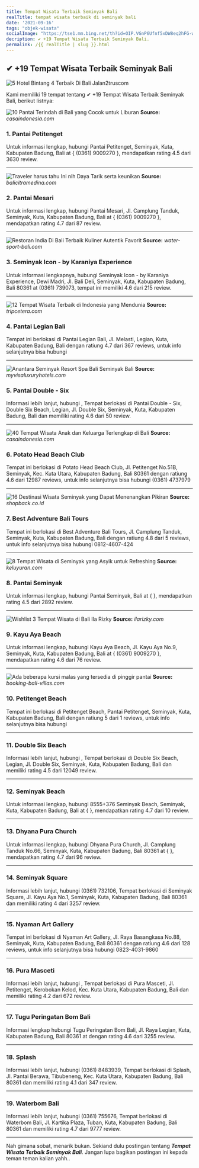 ```yaml
---
title: Tempat Wisata Terbaik Seminyak Bali
realTitle: tempat wisata terbaik di seminyak bali
date: '2021-09-16'
tags: "objek-wisata"
socialImage: "https://tse1.mm.bing.net/th?id=OIP.VGnP6Ufnf5xDW8eq2hFG-wHaFk&amp;pid=15.1"
decription: ✔ +19 Tempat Wisata Terbaik Seminyak Bali.
permalink: /{{ realTitle | slug }}.html
---
```


## ✔ +19 Tempat Wisata Terbaik Seminyak Bali

![5 Hotel Bintang 4 Terbaik Di Bali  Jalan2truscom](https://4.bp.blogspot.com/-pTWEL4ZylBQ/WVy0h7NAzsI/AAAAAAAAANY/Aze7uY3TqYssL0KdeSRjgmA6568Ha8kRgCLcBGAs/s640/Hotel-Bintang-5-di-Nusa-Dua-Bali-Terbaik-2.jpg)



Kami memiliki 19 tempat tentang ✔ +19 Tempat Wisata Terbaik Seminyak Bali, berikut listnya:



![10 Pantai Terindah di Bali yang Cocok untuk Liburan](https://tse1.mm.bing.net/th?id=OIP.5_KLujMyQi-YCrg-vgHm_wHaGa&amp;pid=15.1)
**Source:** _casaindonesia.com_


### 1. Pantai Petitenget



Untuk informasi lengkap, hubungi Pantai Petitenget, Seminyak, Kuta, Kabupaten Badung, Bali at { (0361) 9009270 }, mendapatkan rating 4.5 dari 3630 review.

---


![Traveler harus tahu Ini nih Daya Tarik serta keunikan ](https://tse1.mm.bing.net/th?id=OIP.CvbgPgRmxRpjsiwcutzKdQHaEN&amp;pid=15.1)
**Source:** _balicitramedina.com_


### 2. Pantai Mesari



Untuk informasi lengkap, hubungi Pantai Mesari, Jl. Camplung Tanduk, Seminyak, Kuta, Kabupaten Badung, Bali at { (0361) 9009270 }, mendapatkan rating 4.7 dari 87 review.

---


![Restoran India Di Bali Terbaik  Kuliner Autentik Favorit ](https://tse2.mm.bing.net/th?id=OIP.ahVcPBPTscT1YP4EXowVLgHaEK&amp;pid=15.1)
**Source:** _water-sport-bali.com_


### 3. Seminyak Icon - by Karaniya Experience



Untuk informasi lengkapnya, hubungi Seminyak Icon - by Karaniya Experience, Dewi Madri, Jl. Bali Deli, Seminyak, Kuta, Kabupaten Badung, Bali 80361 at (0361) 739073, tempat ini memiliki 4.6 dari 215 review.

---


![12 Tempat Wisata Terbaik di Indonesia yang Mendunia ](https://tse4.mm.bing.net/th?id=OIP.wxN8zVYTkRNiSS1Q2mYd9AHaLG&amp;pid=15.1)
**Source:** _tripcetera.com_


### 4. Pantai Legian Bali



Tempat ini berlokasi di Pantai Legian Bali, Jl. Melasti, Legian, Kuta, Kabupaten Badung, Bali dengan ratiung 4.7 dari 367 reviews, untuk info selanjutnya bisa hubungi 

---


![Anantara Seminyak Resort  Spa Bali Seminyak Bali](https://tse3.mm.bing.net/th?id=OIP.rRXjtvUdzhyjE1cqhNGgSwAAAA&amp;pid=15.1)
**Source:** _myvisaluxuryhotels.com_


### 5. Pantai Double - Six



Informasi lebih lanjut, hubungi , Tempat berlokasi di Pantai Double - Six, Double Six Beach, Legian, Jl. Double Six, Seminyak, Kuta, Kabupaten Badung, Bali dan memiliki rating 4.6 dari 50 review.

---


![40 Tempat Wisata Anak dan Keluarga Terlengkap di Bali](https://tse1.mm.bing.net/th?id=OIP.gLGoP-5H4aJScnc4j5kpRgHaE7&amp;pid=15.1)
**Source:** _casaindonesia.com_


### 6. Potato Head Beach Club



Tempat ini berlokasi di Potato Head Beach Club, Jl. Petitenget No.51B, Seminyak, Kec. Kuta Utara, Kabupaten Badung, Bali 80361 dengan ratiung 4.6 dari 12987 reviews, untuk info selanjutnya bisa hubungi (0361) 4737979

---


![16 Destinasi Wisata Seminyak yang Dapat Menenangkan Pikiran](https://tse3.mm.bing.net/th?id=OIP.9d6XBIH6YdBegWnecSRA7AHaHJ&amp;pid=15.1)
**Source:** _shopback.co.id_


### 7. Best Adventure Bali Tours



Tempat ini berlokasi di Best Adventure Bali Tours, Jl. Camplung Tanduk, Seminyak, Kuta, Kabupaten Badung, Bali dengan ratiung 4.8 dari 5 reviews, untuk info selanjutnya bisa hubungi 0812-4607-424

---


![8 Tempat Wisata di Seminyak yang Asyik untuk Refreshing](https://tse2.mm.bing.net/th?id=OIP.GdQzZlKh_MQPcGwBylnnHAHaEp&amp;pid=15.1)
**Source:** _keluyuran.com_


### 8. Pantai Seminyak



Untuk informasi lengkap, hubungi Pantai Seminyak, Bali at {  }, mendapatkan rating 4.5 dari 2892 review.

---


![Wishlist 3 Tempat Wisata di Bali  Ila Rizky](https://tse4.mm.bing.net/th?id=OIP.nnHJKA_PwcYKdOZNFMTtzwHaG6&amp;pid=15.1)
**Source:** _ilarizky.com_


### 9. Kayu Aya Beach



Untuk informasi lengkap, hubungi Kayu Aya Beach, Jl. Kayu Aya No.9, Seminyak, Kuta, Kabupaten Badung, Bali at { (0361) 9009270 }, mendapatkan rating 4.6 dari 76 review.

---


![Ada beberapa kursi malas yang tersedia di pinggir pantai ](https://tse2.mm.bing.net/th?id=OIP.Wir5ZxiESTlyy0ZaEu9qfgHaE8&amp;pid=15.1)
**Source:** _booking-bali-villas.com_


### 10. Petitenget Beach



Tempat ini berlokasi di Petitenget Beach, Pantai Petitenget, Seminyak, Kuta, Kabupaten Badung, Bali dengan ratiung 5 dari 1 reviews, untuk info selanjutnya bisa hubungi 

---


### 11. Double Six Beach



Informasi lebih lanjut, hubungi , Tempat berlokasi di Double Six Beach, Legian, Jl. Double Six, Seminyak, Kuta, Kabupaten Badung, Bali dan memiliki rating 4.5 dari 12049 review.

---


### 12. Seminyak Beach



Untuk informasi lengkap, hubungi 8555+376 Seminyak Beach, Seminyak, Kuta, Kabupaten Badung, Bali at {  }, mendapatkan rating 4.7 dari 10 review.

---


### 13. Dhyana Pura Church



Untuk informasi lengkap, hubungi Dhyana Pura Church, Jl. Camplung Tanduk No.66, Seminyak, Kuta, Kabupaten Badung, Bali 80361 at {  }, mendapatkan rating 4.7 dari 96 review.

---


### 14. Seminyak Square



Informasi lebih lanjut, hubungi (0361) 732106, Tempat berlokasi di Seminyak Square, Jl. Kayu Aya No.1, Seminyak, Kuta, Kabupaten Badung, Bali 80361 dan memiliki rating 4 dari 3257 review.

---


### 15. Nyaman Art Gallery



Tempat ini berlokasi di Nyaman Art Gallery, Jl. Raya Basangkasa No.88, Seminyak, Kuta, Kabupaten Badung, Bali 80361 dengan ratiung 4.6 dari 128 reviews, untuk info selanjutnya bisa hubungi 0823-4031-9860

---


### 16. Pura Masceti



Informasi lebih lanjut, hubungi , Tempat berlokasi di Pura Masceti, Jl. Petitenget, Kerobokan Kelod, Kec. Kuta Utara, Kabupaten Badung, Bali dan memiliki rating 4.2 dari 672 review.

---


### 17. Tugu Peringatan Bom Bali



Informasi lengkap hubungi Tugu Peringatan Bom Bali, Jl. Raya Legian, Kuta, Kabupaten Badung, Bali 80361 at  dengan rating 4.6 dari 3255 review.

---


### 18. Splash



Informasi lebih lanjut, hubungi (0361) 8483939, Tempat berlokasi di Splash, Jl. Pantai Berawa, Tibubeneng, Kec. Kuta Utara, Kabupaten Badung, Bali 80361 dan memiliki rating 4.1 dari 347 review.

---


### 19. Waterbom Bali



Informasi lebih lanjut, hubungi (0361) 755676, Tempat berlokasi di Waterbom Bali, Jl. Kartika Plaza, Tuban, Kuta, Kabupaten Badung, Bali 80361 dan memiliki rating 4.7 dari 9777 review.

---









Nah gimana sobat, menarik bukan. Sekiand dulu postingan tentang ***Tempat Wisata Terbaik Seminyak Bali***. Jangan lupa bagikan postingan ini kepada teman teman kalian yahh..
